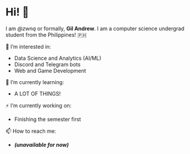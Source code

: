 # Hi! 👋 

I am *@zwnq* or formally, **Gil Andrew**. I am a computer science undergrad student from the Philippines! :philippines: 


👀 I’m interested in:

- Data Science and Analytics (AI/ML)
- Discord and Telegram bots
- Web and Game Development

🧐 I’m currently learning:

- A LOT OF THINGS!

⚡️ I’m currently working on:

- Finishing the semester first 

📫 How to reach me:
- ***(unavailable for now)***
